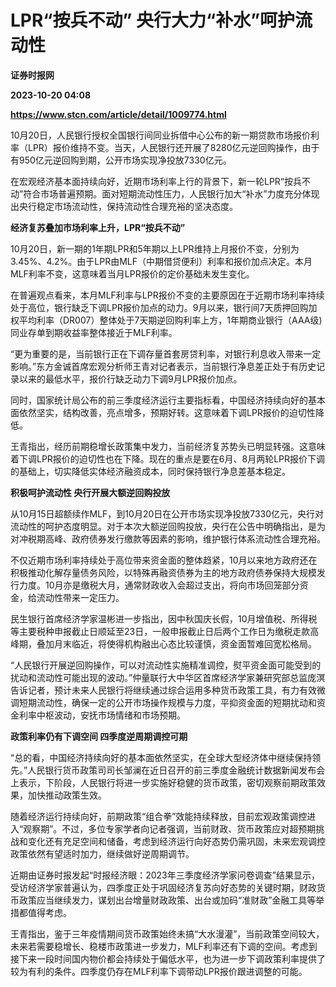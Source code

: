 # LPR“按兵不动” 央行大力“补水”呵护流动性
**证券时报网**

**2023-10-20 04:08**

**https://www.stcn.com/article/detail/1009774.html**

10月20日，人民银行授权全国银行间同业拆借中心公布的新一期贷款市场报价利率（LPR）报价维持不变。当天，人民银行还开展了8280亿元逆回购操作，由于有950亿元逆回购到期，公开市场实现净投放7330亿元。

在宏观经济基本面持续向好，近期市场利率上行的背景下，新一轮LPR“按兵不动”符合市场普遍预期。面对短期流动性压力，人民银行加大“补水”力度充分体现出央行稳定市场流动性，保持流动性合理充裕的坚决态度。

**经济复苏叠加市场利率上升，LPR“按兵不动”**

10月20日，新一期的1年期LPR和5年期以上LPR维持上月报价不变，分别为3.45%、4.2%。由于LPR由MLF（中期借贷便利）利率和报价加点决定。本月MLF利率不变，这意味着当月LPR报价的定价基础未发生变化。

在普遍观点看来，本月MLF利率与LPR报价不变的主要原因在于近期市场利率持续处于高位，银行缺乏下调LPR报价加点的动力。9月以来，银行间7天质押回购加权平均利率（DR007）整体处于7天期逆回购利率上方，1年期商业银行（AAA级)同业存单到期收益率整体接近于MLF利率。

“更为重要的是，当前银行正在下调存量首套房贷利率，对银行利息收入带来一定影响。”东方金诚首席宏观分析师王青对记者表示，当前银行净息差正处于有历史记录以来的最低水平，报价行缺乏动力下调9月LPR报价加点。

同时，国家统计局公布的前三季度经济运行主要指标看，中国经济持续向好的基本面依然坚实，结构改善，亮点增多，预期好转。这意味着下调LPR报价的迫切性降低。

王青指出，经历前期稳增长政策集中发力，当前经济复苏势头已明显转强。这意味着下调LPR报价的迫切性也在下降。现在的重点是要在6月、8月两轮LPR报价下调的基础上，切实降低实体经济融资成本，同时保持银行净息差基本稳定。

**积极呵护流动性 央行开展大额逆回购投放**

从10月15日超额续作MLF，到10月20日在公开市场实现净投放7330亿元，央行对流动性的呵护态度明显。对于本次大额逆回购投放，央行在公告中明确指出，是为对冲税期高峰、政府债券发行缴款等因素的影响，维护银行体系流动性合理充裕。

不仅近期市场利率持续处于高位带来资金面的整体趋紧，10月以来地方政府还在积极推动化解存量债务风险，以特殊再融资债券为主的地方政府债券保持大规模发行力度。10月亦是缴税大月，通常财政收入会超过支出，将向市场回笼部分资金，给流动性带来一定压力。

民生银行首席经济学家温彬进一步指出，因中秋国庆长假，10月增值税、所得税等主要税种申报截止日顺延至23日，一般申报截止日后两个工作日为缴税走款高峰期，叠加月末临近，将使得机构融出心态比较谨慎，资金面暂难回宽松格局。

“人民银行开展逆回购操作，可以对流动性实施精准调控，熨平资金面可能受到的扰动和流动性可能出现的波动。”仲量联行大中华区首席经济学家兼研究部总监庞溟告诉记者，预计未来人民银行将继续通过综合运用多种货币政策工具，有力有效微调短期流动性，确保一定的公开市场操作规模与力度，平抑资金面的短期扰动和资金利率中枢波动，安抚市场情绪和市场预期。

**政策利率仍有下调空间 四季度逆周期调控可期**

“总的看，中国经济持续向好的基本面依然坚实，在全球大型经济体中继续保持领先。”人民银行货币政策司司长邹澜在近日召开的前三季度金融统计数据新闻发布会上表示，下阶段，人民银行将进一步实施好稳健的货币政策，密切观察前期政策效果，加快推动政策生效。

随着经济运行持续向好，前期政策“组合拳”效能持续释放，目前宏观政策调控进入“观察期”。不过，多位专家学者向记者强调，当前财政、货币政策应对超预期挑战和变化还有充足空间和储备，考虑到经济运行向好态势仍需巩固，未来宏观调控政策依然有望适时加力，继续做好逆周期调节。

近期由证券时报发起“时报经济眼：2023年三季度经济学家问卷调查”结果显示，受访经济学家普遍认为，四季度正处于巩固经济复苏向好态势的关键时期，财政货币政策应当继续发力，谋划出台增量财政政策、出台或加码“准财政”金融工具等举措都值得考虑。

王青指出，鉴于三年疫情期间货币政策始终未搞“大水漫灌”，当前政策空间较大，未来若需要稳增长、稳楼市政策进一步发力，MLF利率还有下调的空间。考虑到接下来一段时间国内物价都会持续处于偏低水平，也为进一步下调政策利率提供了较为有利的条件。四季度仍存在MLF利率下调带动LPR报价跟进调整的可能。